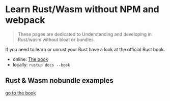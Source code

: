 # Learn Rust/Wasm without NPM and webpack

> These pages are dedicated to Understanding and developing in Rust/wasm without bloat or bundles.

If you need to learn or unrust your Rust have a look at the official Rust book.

- online: <a href="https://doc.rust-lang.org/book/title-page.html" target="_blank">The book</a>
- locally: `rustup docs --book`

## Rust &amp; Wasm nobundle examples

[go to the book](./book/html/index.html)
